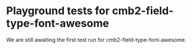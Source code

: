 # Playground tests for cmb2-field-type-font-awesome
We are still awaiting the first test run for cmb2-field-type-font-awesome.
